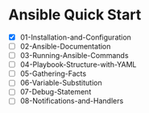 # Ansible Quick Start

- [x] 01-Installation-and-Configuration
- [ ] 02-Ansible-Documentation
- [ ] 03-Running-Ansible-Commands
- [ ] 04-Playbook-Structure-with-YAML
- [ ] 05-Gathering-Facts
- [ ] 06-Variable-Substitution
- [ ] 07-Debug-Statement
- [ ] 08-Notifications-and-Handlers
